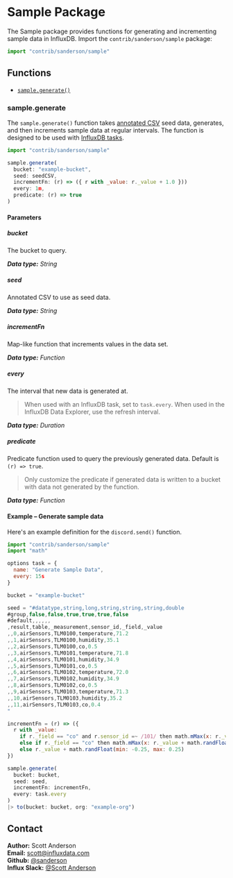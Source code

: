 # Sample Package

The Sample package provides functions for generating and incrementing sample data in InfluxDB.
Import the `contrib/sanderson/sample` package:

```js
import "contrib/sanderson/sample"
```

## Functions

- [`sample.generate()`](#sample-generate)

### sample.generate
The `sample.generate()` function takes [annotated CSV](https://v2.docs.influxdata.com/v2.0/reference/syntax/annotated-csv/)
seed data, generates, and then increments sample data at regular intervals.
The function is designed to be used with [InfluxDB tasks](https://v2.docs.influxdata.com/v2.0/process-data/get-started/).

```js
import "contrib/sanderson/sample"

sample.generate(
  bucket: "example-bucket",
  seed: seedCSV,
  incrementFn: (r) => ({ r with _value: r._value + 1.0 }))
  every: 1m,
  predicate: (r) => true
)
```

#### Parameters

##### bucket
The bucket to query.

_**Data type:** String_

##### seed
Annotated CSV to use as seed data.

_**Data type:** String_

##### incrementFn
Map-like function that increments values in the data set.

_**Data type:** Function_

##### every
The interval that new data is generated at.

> When used with an InfluxDB task, set to `task.every`.
> When used in the InfluxDB Data Explorer, use the refresh interval.

_**Data type:** Duration_

##### predicate
Predicate function used to query the previously generated data.
Default is `(r) => true`.

> Only customize the predicate if generated data is written to a bucket with
> data not generated by the function.

_**Data type:** Function_


#### Example – Generate sample data

Here's an example definition for the `discord.send()` function.

```js
import "contrib/sanderson/sample"
import "math"

options task = {
  name: "Generate Sample Data",
  every: 15s
}

bucket = "example-bucket"

seed = "#datatype,string,long,string,string,string,double
#group,false,false,true,true,true,false
#default,,,,,,
,result,table,_measurement,sensor_id,_field,_value
,,0,airSensors,TLM0100,temperature,71.2
,,1,airSensors,TLM0100,humidity,35.1
,,2,airSensors,TLM0100,co,0.5
,,3,airSensors,TLM0101,temperature,71.8
,,4,airSensors,TLM0101,humidity,34.9
,,5,airSensors,TLM0101,co,0.5
,,6,airSensors,TLM0102,temperature,72.0
,,7,airSensors,TLM0102,humidity,34.9
,,8,airSensors,TLM0102,co,0.5
,,9,airSensors,TLM0103,temperature,71.3
,,10,airSensors,TLM0103,humidity,35.2
,,11,airSensors,TLM0103,co,0.4
"

incrementFn = (r) => ({
  r with _value:
    if r._field == "co" and r.sensor_id =~ /101/ then math.mMax(x: r._value + math.randFloat(min: -0.05, max: 0.25), y: 0.0)
    else if r._field == "co" then math.mMax(x: r._value + math.randFloat(min: -0.2, max: 0.2), y: 0.0)
    else r._value + math.randFloat(min: -0.25, max: 0.25)
})

sample.generate(
  bucket: bucket,
  seed: seed,
  incrementFn: incrementFn,
  every: task.every
)
|> to(bucket: bucket, org: "example-org")
```

## Contact
**Author:** Scott Anderson  
**Email:** scott@influxdata.com  
**Github:** [@sanderson](https://github.com/sanderson)  
**Influx Slack:** [@Scott Anderson](https://influxdata.com/slack)  
